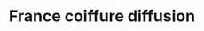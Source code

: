 ---
title: "France coiffure diffusion"
url: /frepillon/france-coiffure-diffusion/
shop: coiffeur
---